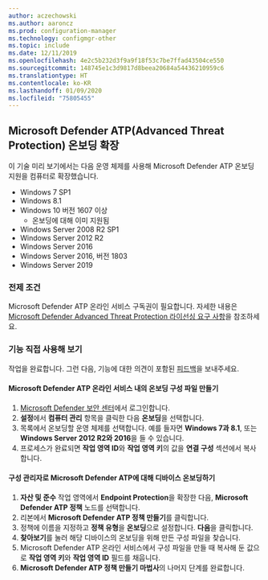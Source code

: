 ```yaml
---
author: aczechowski
ms.author: aaroncz
ms.prod: configuration-manager
ms.technology: configmgr-other
ms.topic: include
ms.date: 12/11/2019
ms.openlocfilehash: 4e2c5b232d3f9a9f18f53c7be7ffad43504ce550
ms.sourcegitcommit: 148745e1c3d9817d8beea20684a54436210959c6
ms.translationtype: HT
ms.contentlocale: ko-KR
ms.lasthandoff: 01/09/2020
ms.locfileid: "75805455"
---
```

## <a name="bkmk_atp"></a> Microsoft Defender ATP(Advanced Threat Protection) 온보딩 확장

이 기술 미리 보기에서는 다음 운영 체제를 사용해 Microsoft Defender ATP 온보딩 지원을 컴퓨터로 확장했습니다.

- Windows 7 SP1
- Windows 8.1
- Windows 10 버전 1607 이상
   - 온보딩에 대해 이미 지원됨
- Windows Server 2008 R2 SP1
- Windows Server 2012 R2
- Windows Server 2016
- Windows Server 2016, 버전 1803
- Windows Server 2019

### <a name="prerequisites"></a>전제 조건

 Microsoft Defender ATP 온라인 서비스 구독권이 필요합니다. 자세한 내용은 [Microsoft Defender Advanced Threat Protection 라이선싱 요구 사항](https://docs.microsoft.com/windows/security/threat-protection/microsoft-defender-atp/minimum-requirements#licensing-requirements)을 참조하세요.


### <a name="try-it-out"></a>기능 직접 사용해 보기

작업을 완료합니다. 그런 다음, 기능에 대한 의견이 포함된 [피드백](/sccm/core/understand/find-help#product-feedback)을 보내주세요.

#### <a name="create-an-onboarding-configuration-file-in-microsoft-defender-atp-online-service"></a>Microsoft Defender ATP 온라인 서비스 내의 온보딩 구성 파일 만들기

1. [Microsoft Defender 보안 센터](https://securitycenter.windows.com/)에서 로그인합니다.
1. **설정**에서 **컴퓨터 관리** 항목을 클릭한 다음 **온보딩**을 선택합니다.
1. 목록에서 온보딩할 운영 체제를 선택합니다. 예를 들자면 **Windows 7과 8.1**, 또는 **Windows Server 2012 R2와 2016**을 들 수 있습니다.
1. 프로세스가 완료되면 **작업 영역 ID**와 **작업 영역 키**의 값을 **연결 구성** 섹션에서 복사합니다.

#### <a name="onboard-devices-for-microsoft-defender-atp-with-configuration-manager"></a>구성 관리자로 Microsoft Defender ATP에 대해 디바이스 온보딩하기

1. **자산 및 준수** 작업 영역에서 **Endpoint Protection**을 확장한 다음, **Microsoft Defender ATP 정책** 노드를 선택합니다.
1. 리본에서 **Microsoft Defender ATP 정책 만들기**를 클릭합니다.
1. 정책에 이름을 지정하고 **정책 유형**을 **온보딩**으로 설정합니다. **다음**을 클릭합니다.
1. **찾아보기**를 눌러 해당 디바이스의 온보딩을 위해 만든 구성 파일을 찾습니다.
1. Microsoft Defender ATP 온라인 서비스에서 구성 파일을 만들 때 복사해 둔 값으로 **작업 영역 키**와 **작업 영역 ID** 필드를 채웁니다.
1. **Microsoft Defender ATP 정책 만들기 마법사**의 나머지 단계를 완료합니다.
